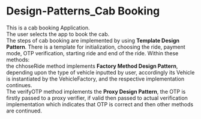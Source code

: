 # Design-Patterns_Cab Booking

This is a cab booking Application.<br>
The user selects the app to book the cab.<br>
The steps of cab booking are implemented by using <strong>Template Design Pattern</strong>. There is a template
for initialization, choosing the ride, payment mode, OTP verification, starting ride and end of the
ride. Within these methods:<br>
the chhoseRide method implements <strong>Factory Method Design Pattern</strong>, depending upon the type of
vehicle inputted by user, accordingly its Vehicle is instantiated by the VehicleFactory, and the
respective implementation continues.<br>
The verifyOTP method implements the <strong>Proxy Design Pattern</strong>, the OTP is firstly passed to a proxy
verifier, if valid then passed to actual verification implementation which indicates that OTP is
correct and then other methods are continued.<br>
